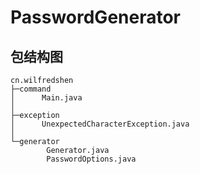# PasswordGenerator

## 包结构图
```
cn.wilfredshen
├─command
│      Main.java
│
├─exception
│      UnexpectedCharacterException.java
│
└─generator
        Generator.java
        PasswordOptions.java
```
